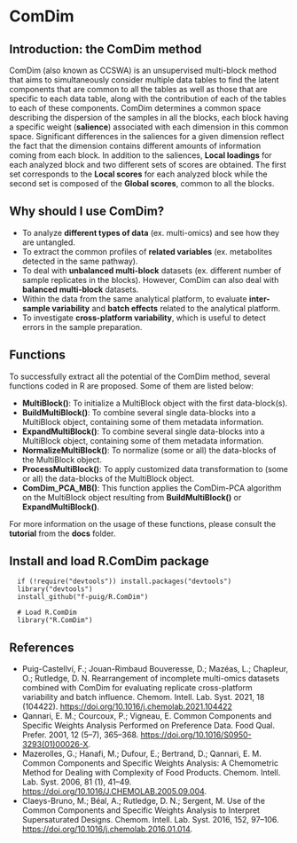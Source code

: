 # ComDim

## Introduction: the ComDim method
ComDim (also known as CCSWA) is an unsupervised multi-block method that aims to simultaneously consider multiple data tables to find the latent components that are common to all the tables as well as those that are specific to each data table, along with the contribution of each of the tables to each of these components. ComDim determines a common space describing the dispersion of the samples in all the blocks, each block having a specific weight (__salience__) associated with each dimension in this common space. Significant differences in the saliences for a given dimension reflect the fact that the dimension contains different amounts of information coming from each block. In addition to the saliences, __Local loadings__ for each analyzed block and two different sets of scores are obtained. The first set corresponds to the __Local scores__ for each analyzed block while the second set is composed of the __Global scores__, common to all the blocks.

## Why should I use ComDim?
* To analyze __different types of data__ (ex. multi-omics) and see how they are untangled.
* To extract the common profiles of __related variables__ (ex. metabolites detected in the same pathway).
* To deal with __unbalanced multi-block__ datasets (ex. different number of sample replicates in the blocks). However, ComDim can also deal with __balanced multi-block__ datasets.
* Within the data from the same analytical platform, to evaluate __inter-sample variability__ and __batch effects__ related to the analytical platform.
* To investigate __cross-platform variability__, which is useful to detect errors in the sample preparation.

## Functions
To successfully extract all the potential of the ComDim method, several functions coded in R are proposed. Some of them are listed below:
* __MultiBlock()__: To initialize a MultiBlock object with the first data-block(s). 
* __BuildMultiBlock()__: To combine several single data-blocks into a MultiBlock object, containing some of them metadata information.
* __ExpandMultiBlock()__: To combine several single data-blocks into a MultiBlock object, containing some of them metadata information. 
* __NormalizeMultiBlock()__: To normalize (some or all) the data-blocks of the MultiBlock object.
* __ProcessMultiBlock()__: To apply customized data transformation to (some or all) the data-blocks of the MultiBlock object.
* __ComDim_PCA_MB()__: This function applies the ComDim-PCA algorithm on the MultiBlock object resulting from __BuildMultiBlock()__ or __ExpandMultiBlock()__.

For more information on the usage of these functions, please consult the __tutorial__ from the __docs__ folder.

## Install and load R.ComDim package
```{r install, echo = TRUE}
  if (!require("devtools")) install.packages("devtools")
  library("devtools")
  install_github("f-puig/R.ComDim")
  
  # Load R.ComDim
  library("R.ComDim")
```

## References
* Puig-Castellví, F.; Jouan-Rimbaud Bouveresse, D.; Mazéas, L.; Chapleur, O.; Rutledge, D. N. Rearrangement of incomplete multi-omics datasets combined with ComDim for evaluating replicate cross-platform variability and batch influence. 	Chemom. Intell. Lab. Syst. 2021, 18 (104422). https://doi.org/10.1016/j.chemolab.2021.104422
* Qannari, E. M.; Courcoux, P.; Vigneau, E. Common Components and Specific Weights Analysis Performed on Preference Data. Food Qual. Prefer. 2001, 12 (5–7), 365–368. https://doi.org/10.1016/S0950-3293(01)00026-X.
* Mazerolles, G.; Hanafi, M.; Dufour, E.; Bertrand, D.; Qannari, E. M. Common Components and Specific Weights Analysis: A Chemometric Method for Dealing with Complexity of Food Products. Chemom. Intell. Lab. Syst. 2006, 81 (1), 41–49. https://doi.org/10.1016/J.CHEMOLAB.2005.09.004.
* Claeys-Bruno, M.; Béal, A.; Rutledge, D. N.; Sergent, M. Use of the Common Components and Specific Weights Analysis to Interpret Supersaturated Designs. Chemom. Intell. Lab. Syst. 2016, 152, 97–106. https://doi.org/10.1016/j.chemolab.2016.01.014.
